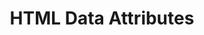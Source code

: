 ---
title: HTML Data Attributes
description: Brief introduction to the use of data-* attributes in JavaScript.
vid: zm0MuN01Ooc
comments: true
---